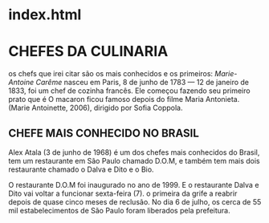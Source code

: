 # index.html
<!DOCTYPE html>
<html lang="pt-br">
<head>
    <meta charset="UTF-8">
    <meta http-equiv="X-UA-Compatible" content="IE=edge">
    <meta name="viewport" content="width=device-width, initial-scale=1.0">
    <title>chefs.culinarios</title>
    <link rel="stylesheet" href="index.css">
</head>
<body>
    <h1>CHEFES DA CULINARIA</h1>
    <p> os chefs que irei citar são os mais conhecidos e os primeiros: <em>Marie-Antoine Carême</em> nasceu em Paris, 8 de junho de 1783 — 12 de janeiro de 1833,
     foi um chef de cozinha francês. Ele começou fazendo seu primeiro prato que é O macaron ficou famoso depois do filme Maria Antonieta.
    (Marie Antoinette, 2006), dirigido por Sofia Coppola.</p> 
      <h2>CHEFE MAIS CONHECIDO NO BRASIL</h2>
    <p>Alex Atala (3 de junho de 1968) é um dos chefes mais conhecidos do Brasil, tem um restaurante
        em São Paulo chamado D.O.M, e também tem mais dois restaurante chamado o Dalva e Dito e o Bio.</p>
        <p> O restaurante D.O.M foi inaugurado no ano de 1999. E o restaurante Dalva e Dito vai voltar a funcionar
sexta-feira (7).  o primeira da grife a reabrir depois de quase cinco meses de reclusão. 
No dia 6 de julho, os cerca de 55 mil estabelecimentos de São Paulo foram liberados pela prefeitura.</p>
<p><img src="https://www.google.com/url?sa=i&url=http%3A%2F%2Fdomrestaurante.com.br%2Fpt-br%2Falex.html&psig=AOvVaw00foHhe8KAdx_mzrfipkBD&ust=1692275512515000&source=images&cd=vfe&opi=89978449&ved=0CBAQjRxqFwoTCNjh99qX4YADFQAAAAAdAAAAABAD" alt=""></p>
</body>
</html>

